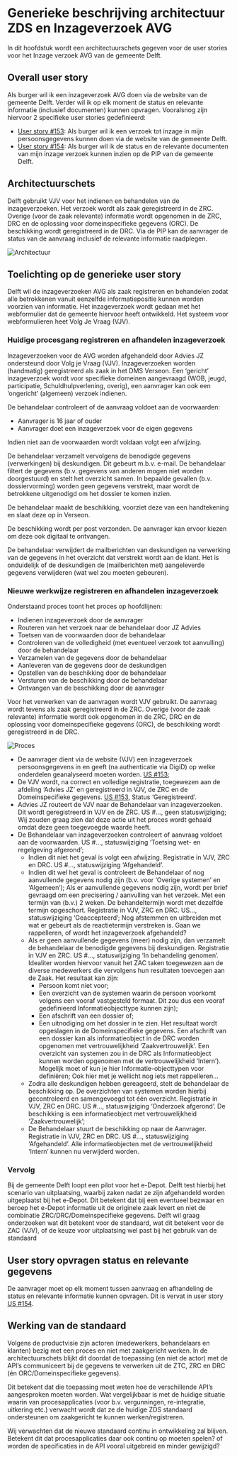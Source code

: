 # Generieke beschrijving architectuur ZDS en Inzageverzoek AVG

In dit hoofdstuk wordt een architectuurschets gegeven voor de user stories voor het Inzage verzoek AVG van de gemeente Delft.

## Overall user story

Als burger wil ik een inzageverzoek AVG doen via de website van de gemeente Delft. Verder wil ik op elk moment de status en relevante informatie (inclusief documenten) kunnen opvragen. Vooralsnog zijn hiervoor 2 specifieke user stories gedefinieerd:
* [User story #153](https://github.com/VNG-Realisatie/gemma-zaken/issues/153): Als burger wil ik een verzoek tot inzage in mijn persoonsgegevens kunnen doen via de website van de gemeente Delft.
* [User story #154](https://github.com/VNG-Realisatie/gemma-zaken/issues/154): Als burger wil ik de status en de relevante documenten van mijn inzage verzoek kunnen inzien op de PIP van de gemeente Delft.

## Architectuurschets
Delft gebruikt VJV voor het indienen en behandelen van de inzageverzoeken. Het verzoek wordt als zaak geregistreerd in de ZRC. Overige (voor de zaak relevante) informatie wordt opgenomen in de ZRC, DRC en de oplossing voor domeinspecifieke gegevens (ORC). De beschikking wordt geregistreerd in de DRC. Via de PIP kan de aanvrager  de status van de aanvraag inclusief de relevante informatie raadplegen.

![Architectuur](./bestanden/Delft-Inzageverzoek/Architectuurschets%20Inzageverzoek%20AVG.png)

## Toelichting op de generieke user story
Delft wil de inzageverzoeken AVG als zaak registreren en behandelen zodat alle betrokkenen vanuit eenzelfde informatiepositie kunnen worden voorzien van informatie. Het inzageverzoek wordt gedaan met het webformulier dat de gemeente hiervoor heeft ontwikkeld. Het systeem voor webformulieren heet Volg Je Vraag (VJV). 

### Huidige procesgang registreren en afhandelen inzageverzoek
Inzageverzoeken voor de AVG worden afgehandeld door Advies JZ ondersteund door Volg je Vraag (VJV). Inzageverzoeken worden (handmatig) geregistreerd als zaak in het DMS Verseon.
Een ‘gericht’ inzageverzoek wordt voor specifieke domeinen aangevraagd (WOB, jeugd, participatie, Schuldhulpverlening, overig), een aanvrager kan ook een ‘ongericht’ (algemeen) verzoek indienen. 

De behandelaar controleert of de aanvraag voldoet aan de voorwaarden:
* Aanvrager is 16 jaar of ouder
* Aanvrager doet een inzageverzoek voor de eigen gegevens

Indien niet aan de voorwaarden wordt voldaan volgt een afwijzing.

De behandelaar verzamelt vervolgens de benodigde gegevens (verwerkingen) bij deskundigen. Dit gebeurt m.b.v. e-mail. De behandelaar filtert de gegevens (b.v. gegevens van anderen mogen niet worden doorgestuurd) en stelt het overzicht samen. In bepaalde gevallen (b.v. dossiervorming) worden geen gegevens verstrekt, maar wordt de betrokkene uitgenodigd om het dossier te komen inzien. 

De behandelaar maakt de beschikking, voorziet deze van een handtekening en slaat deze op in Verseon. 

De beschikking wordt per post verzonden. De aanvrager kan ervoor kiezen om deze ook digitaal te ontvangen.

De behandelaar verwijdert de mailberichten van deskundigen na verwerking van de gegevens in het overzicht dat verstrekt wordt aan de klant. Het is onduidelijk of de deskundigen de (mailberichten met) aangeleverde gegevens verwijderen (wat wel zou moeten gebeuren).

### Nieuwe werkwijze registreren en afhandelen inzageverzoek
Onderstaand proces toont het proces op hoofdlijnen:
* Indienen inzageverzoek door de aanvrager
* Routeren van het verzoek naar de behandelaar door JZ Advies
* Toetsen van de voorwaarden door de behandelaar
* Controleren van de volledigheid (met eventueel verzoek tot aanvulling) door de behandelaar
* Verzamelen van de gegevens door de behandelaar
* Aanleveren van de gegevens door de deskundigen
* Opstellen van de beschikking door de behandelaar
* Versturen van de beschikking door de behandelaar
* Ontvangen van de beschikking door de aanvrager

Voor het verwerken van de aanvragen wordt VJV gebruikt. De aanvraag wordt tevens als zaak geregistreerd in de ZRC. Overige (voor de zaak relevante) informatie wordt ook opgenomen in de ZRC, DRC en de oplossing voor domeinspecifieke gegevens (ORC), de beschikking wordt geregistreerd in de DRC.

![Proces](./bestanden/Delft-Inzageverzoek/Proces%20view%20Inzageverzoek%20AVG%20v2.png)

* De aanvrager dient via de website (VJV) een inzageverzoek persoonsgegevens in en geeft (na authenticatie via DigiD) op welke onderdelen geanalyseerd moeten worden. [US #153](https://github.com/VNG-Realisatie/gemma-zaken/issues/153);
* De VJV wordt, na correct en volledige registratie, toegewezen aan de afdeling ‘Advies JZ’ en geregistreerd in VJV, de ZRC  en de Domeinspecifieke gegevens. [US #153](https://github.com/VNG-Realisatie/gemma-zaken/issues/153), Status ‘Geregistreerd’.
* Advies JZ routeert de VJV naar de Behandelaar van inzageverzoeken. Dit wordt geregistreerd in VJV en de ZRC. US #..., geen statuswijziging;
Wij zouden graag zien dat deze actie uit het proces wordt gehaald omdat deze geen toegevoegde waarde heeft.
* De Behandelaar van inzageverzoeken controleert of aanvraag voldoet aan de voorwaarden. US #..., statuswijziging ‘Toetsing wet- en regelgeving afgerond’;
  * Indien dit niet het geval is volgt een afwijzing. Registratie in VJV, ZRC en DRC. US #..., statuswijziging ‘Afgehandeld’.
  * Indien dit wel het geval is controleert de Behandelaar of nog aanvullende gegevens nodig zijn (b.v. voor ‘Overige systemen’ en ‘Algemeen’);
  Als er aanvullende gegevens nodig zijn, wordt per brief gevraagd om een precisering / aanvulling van het verzoek. Met een termijn van (b.v.) 2 weken. De behandeltermijn wordt met dezelfde termijn opgeschort. Registratie in VJV, ZRC en DRC. US…, statuswijziging ‘Geaccepteerd’;
  Nog afstemmen en uitbreiden met wat er gebeurt als de reactietermijn verstreken is. Gaan we rappelleren, of wordt het inzageverzoek afgehandeld?
  * Als er geen aanvullende gegevens (meer) nodig zijn, dan verzamelt de behandelaar de benodigde gegevens bij deskundigen. Registratie in VJV en ZRC. US #..., statuswijziging ‘In behandeling genomen’.
  Idealiter worden hiervoor vanuit het ZAC taken toegewezen aan de diverse medewerkers die vervolgens hun resultaten toevoegen aan de Zaak. Het resultaat kan zijn:
    * Persoon komt niet voor;
    * Een overzicht van de systemen waarin de persoon voorkomt volgens een vooraf vastgesteld formaat. Dit zou dus een vooraf gedefinieerd Informatieobjecttype kunnen zijn);
    * Een afschrift van een dossier of;
    * Een uitnodiging om het dossier in te zien.
  Het resultaat wordt opgeslagen in de Domeinspecifieke gegevens. Een afschrift van een dossier kan als informatieobject in de DRC worden opgenomen met vertrouwelijkheid ‘Zaakvertrouwelijk’. Een overzicht van systemen zou in de DRC als Informatieobject kunnen worden opgenomen met de vertrouwelijkheid ‘Intern’). Mogelijk moet of kun je hier Informatie-objecttypen voor definiëren;
Ook hier met je wellicht nog iets met rappelleren…
  * Zodra alle deskundigen hebben gereageerd, stelt de behandelaar de beschikking op. De overzichten van systemen worden hierbij gecontroleerd en samengevoegd tot één overzicht. Registratie in VJV, ZRC en DRC. US #…, statuswijziging ‘Onderzoek afgerond’. De beschikking is een informatieobject met vertrouwelijkheid ‘Zaakvertrouwelijk’;
  * De Behandelaar stuurt de beschikking op naar de Aanvrager. Registratie in VJV, ZRC en DRC. US #..., statuswijziging ‘Afgehandeld’. Alle informatieobjecten met de vertrouwelijkheid ‘Intern’ kunnen nu verwijderd worden. 

### Vervolg
Bij de gemeente  Delft loopt een pilot voor het e-Depot. Delft test hierbij het scenario van uitplaatsing, waarbij zaken nadat ze zijn afgehandeld worden uitgeplaatst bij het e-Depot.
Dit betekent dat bij een eventueel bezwaar en beroep het e-Depot informatie uit de originele zaak levert en niet de combinatie ZRC/DRC/Domeinspecifieke gegevens. Delft wil graag onderzoeken wat dit betekent voor de standaard, wat dit betekent voor de ZAC (VJV), of de keuze voor uitplaatsing wel past bij het gebruik van de standaard

## User story opvragen status en relevante gegevens
De aanvrager moet op elk moment tussen aanvraag en afhandeling de status en relevante informatie kunnen opvragen. Dit is vervat in user story [US #154](https://github.com/VNG-Realisatie/gemma-zaken/issues/154).

## Werking van de standaard
Volgens de productvisie zijn actoren (medewerkers, behandelaars en klanten) bezig met een proces en niet met zaakgericht werken. 
In de architectuurschets blijkt dit doordat de toepassing (en niet de actor) met de API’s communiceert bij de gegevens te verwerken uit de ZTC, ZRC en DRC (én ORC/Domeinspecifieke gegevens).

Dit betekent dat die toepassing moet weten hoe de verschillende API’s aangesproken moeten worden. Wat vergelijkbaar is met de huidige situatie waarin van procesapplicaties (voor b.v. vergunningen, re-integratie, uitkering etc.) verwacht wordt dat ze de huidige ZDS standaard ondersteunen om zaakgericht te kunnen werken/registreren.

Wij verwachten dat de nieuwe standaard continu in ontwikkeling zal blijven. Betekent dit dat procesapplicaties daar ook continu op moeten spelen? of worden de specificaties in de API vooral uitgebreid en minder gewijzigd?
